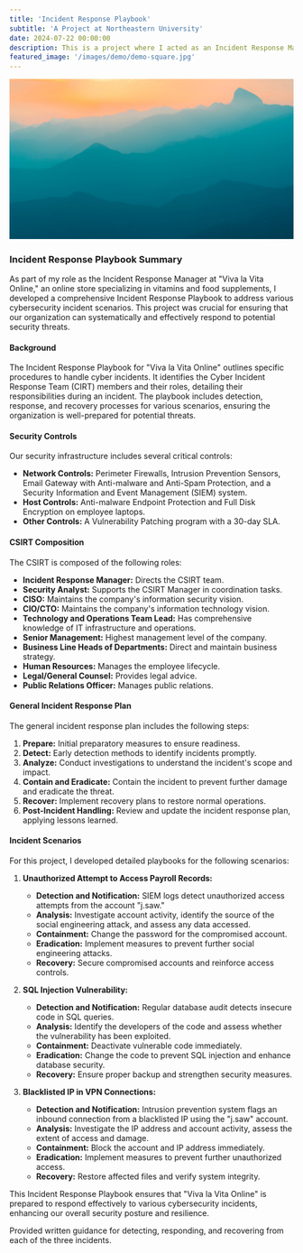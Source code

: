 ```yaml
---
title: 'Incident Response Playbook'
subtitle: 'A Project at Northeastern University'
date: 2024-07-22 00:00:00
description: This is a project where I acted as an Incident Response Manager and created Incident Response Playbook.
featured_image: '/images/demo/demo-square.jpg'
---
```


![](/images/demo/demo-landscape.jpg)

### Incident Response Playbook Summary

As part of my role as the Incident Response Manager at "Viva la Vita Online," an online store specializing in vitamins and food supplements, I developed a comprehensive Incident Response Playbook to address various cybersecurity incident scenarios. This project was crucial for ensuring that our organization can systematically and effectively respond to potential security threats.

#### Background
The Incident Response Playbook for "Viva la Vita Online" outlines specific procedures to handle cyber incidents. It identifies the Cyber Incident Response Team (CIRT) members and their roles, detailing their responsibilities during an incident. The playbook includes detection, response, and recovery processes for various scenarios, ensuring the organization is well-prepared for potential threats.

#### Security Controls
Our security infrastructure includes several critical controls:
- **Network Controls:** Perimeter Firewalls, Intrusion Prevention Sensors, Email Gateway with Anti-malware and Anti-Spam Protection, and a Security Information and Event Management (SIEM) system.
- **Host Controls:** Anti-malware Endpoint Protection and Full Disk Encryption on employee laptops.
- **Other Controls:** A Vulnerability Patching program with a 30-day SLA.

#### CSIRT Composition
The CSIRT is composed of the following roles:
- **Incident Response Manager:** Directs the CSIRT team.
- **Security Analyst:** Supports the CSIRT Manager in coordination tasks.
- **CISO:** Maintains the company's information security vision.
- **CIO/CTO:** Maintains the company's information technology vision.
- **Technology and Operations Team Lead:** Has comprehensive knowledge of IT infrastructure and operations.
- **Senior Management:** Highest management level of the company.
- **Business Line Heads of Departments:** Direct and maintain business strategy.
- **Human Resources:** Manages the employee lifecycle.
- **Legal/General Counsel:** Provides legal advice.
- **Public Relations Officer:** Manages public relations.

#### General Incident Response Plan
The general incident response plan includes the following steps:
1. **Prepare:** Initial preparatory measures to ensure readiness.
2. **Detect:** Early detection methods to identify incidents promptly.
3. **Analyze:** Conduct investigations to understand the incident's scope and impact.
4. **Contain and Eradicate:** Contain the incident to prevent further damage and eradicate the threat.
5. **Recover:** Implement recovery plans to restore normal operations.
6. **Post-Incident Handling:** Review and update the incident response plan, applying lessons learned.

#### Incident Scenarios
For this project, I developed detailed playbooks for the following scenarios:

1. **Unauthorized Attempt to Access Payroll Records:**
   - **Detection and Notification:** SIEM logs detect unauthorized access attempts from the account "j.saw."
   - **Analysis:** Investigate account activity, identify the source of the social engineering attack, and assess any data accessed.
   - **Containment:** Change the password for the compromised account.
   - **Eradication:** Implement measures to prevent further social engineering attacks.
   - **Recovery:** Secure compromised accounts and reinforce access controls.

2. **SQL Injection Vulnerability:**
   - **Detection and Notification:** Regular database audit detects insecure code in SQL queries.
   - **Analysis:** Identify the developers of the code and assess whether the vulnerability has been exploited.
   - **Containment:** Deactivate vulnerable code immediately.
   - **Eradication:** Change the code to prevent SQL injection and enhance database security.
   - **Recovery:** Ensure proper backup and strengthen security measures.

3. **Blacklisted IP in VPN Connections:**
   - **Detection and Notification:** Intrusion prevention system flags an inbound connection from a blacklisted IP using the "j.saw" account.
   - **Analysis:** Investigate the IP address and account activity, assess the extent of access and damage.
   - **Containment:** Block the account and IP address immediately.
   - **Eradication:** Implement measures to prevent further unauthorized access.
   - **Recovery:** Restore affected files and verify system integrity.

This Incident Response Playbook ensures that "Viva la Vita Online" is prepared to respond effectively to various cybersecurity incidents, enhancing our overall security posture and resilience.

   
Provided written guidance for detecting, responding, and recovering from each of the three incidents.
